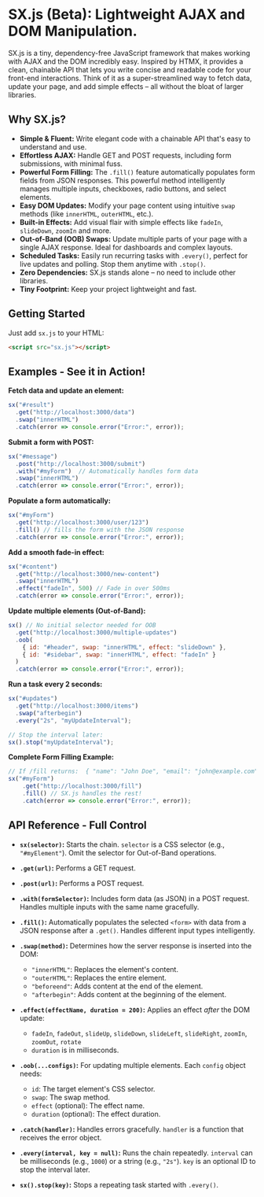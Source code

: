 # SX.js (Beta):  Lightweight AJAX and DOM Manipulation. 
 
SX.js is a tiny, dependency-free JavaScript framework that makes working with AJAX and the DOM incredibly easy.  Inspired by HTMX, it provides a clean, chainable API that lets you write concise and readable code for your front-end interactions.  Think of it as a super-streamlined way to fetch data, update your page, and add simple effects – all without the bloat of larger libraries.

## Why SX.js?

*   **Simple & Fluent:**  Write elegant code with a chainable API that's easy to understand and use.
*   **Effortless AJAX:**  Handle GET and POST requests, including form submissions, with minimal fuss.
*   **Powerful Form Filling:** The `.fill()` feature automatically populates form fields from JSON responses. This powerful method intelligently manages multiple inputs, checkboxes, radio buttons, and select elements.
*   **Easy DOM Updates:**  Modify your page content using intuitive `swap` methods (like `innerHTML`, `outerHTML`, etc.).
*   **Built-in Effects:**  Add visual flair with simple effects like `fadeIn`, `slideDown`, `zoomIn` and more.
*   **Out-of-Band (OOB) Swaps:** Update multiple parts of your page with a single AJAX response.  Ideal for dashboards and complex layouts.
*   **Scheduled Tasks:**  Easily run recurring tasks with `.every()`, perfect for live updates and polling.  Stop them anytime with `.stop()`.
*   **Zero Dependencies:**  SX.js stands alone – no need to include other libraries.
*   **Tiny Footprint:**  Keep your project lightweight and fast.

## Getting Started

Just add `sx.js` to your HTML:

```html
<script src="sx.js"></script>
```

## Examples - See it in Action!

**Fetch data and update an element:**

```javascript
sx("#result")
  .get("http://localhost:3000/data")
  .swap("innerHTML")
  .catch(error => console.error("Error:", error));
```

**Submit a form with POST:**

```javascript
sx("#message")
  .post("http://localhost:3000/submit")
  .with("#myForm")  // Automatically handles form data
  .swap("innerHTML")
  .catch(error => console.error("Error:", error));
```

**Populate a form automatically:**

```javascript
sx("#myForm")
  .get("http://localhost:3000/user/123")
  .fill() // fills the form with the JSON response
  .catch(error => console.error("Error:", error));
```

**Add a smooth fade-in effect:**

```javascript
sx("#content")
  .get("http://localhost:3000/new-content")
  .swap("innerHTML")
  .effect("fadeIn", 500) // Fade in over 500ms
  .catch(error => console.error("Error:", error));
```

**Update multiple elements (Out-of-Band):**

```javascript
sx() // No initial selector needed for OOB
  .get("http://localhost:3000/multiple-updates")
  .oob(
    { id: "#header", swap: "innerHTML", effect: "slideDown" },
    { id: "#sidebar", swap: "innerHTML", effect: "fadeIn" }
  )
  .catch(error => console.error("Error:", error));
```

**Run a task every 2 seconds:**

```javascript
sx("#updates")
  .get("http://localhost:3000/items")
  .swap("afterbegin")
  .every("2s", "myUpdateInterval");

// Stop the interval later:
sx().stop("myUpdateInterval");
```

**Complete Form Filling Example:**

```javascript
// If /fill returns:  { "name": "John Doe", "email": "john@example.com", "subscribe": true, "interests": ["sports", "reading"] }
sx("#myForm")
    .get("http://localhost:3000/fill")
    .fill() // SX.js handles the rest!
    .catch(error => console.error("Error:", error));
```

## API Reference - Full Control

*   **`sx(selector)`:**  Starts the chain.  `selector` is a CSS selector (e.g., `"#myElement"`).  Omit the selector for Out-of-Band operations.

*   **`.get(url)`:**  Performs a GET request.
*   **`.post(url)`:**  Performs a POST request.
*   **`.with(formSelector)`:**  Includes form data (as JSON) in a POST request.  Handles multiple inputs with the same name gracefully.

*   **`.fill()`:** Automatically populates the selected `<form>` with data from a JSON response after a `.get()`.  Handles different input types intelligently.

*   **`.swap(method)`:**  Determines how the server response is inserted into the DOM:
    *   `"innerHTML"`:  Replaces the element's content.
    *   `"outerHTML"`:  Replaces the entire element.
    *   `"beforeend"`:  Adds content at the end of the element.
    *   `"afterbegin"`:  Adds content at the beginning of the element.

*   **`.effect(effectName, duration = 200)`:**  Applies an effect *after* the DOM update:
    *   `fadeIn`, `fadeOut`, `slideUp`, `slideDown`, `slideLeft`, `slideRight`, `zoomIn`, `zoomOut`, `rotate`
    *   `duration` is in milliseconds.

*   **`.oob(...configs)`:**  For updating multiple elements.  Each `config` object needs:
    *   `id`:  The target element's CSS selector.
    *   `swap`:  The swap method.
    *   `effect` (optional):  The effect name.
    *    `duration` (optional): The effect duration.

*   **`.catch(handler)`:**  Handles errors gracefully.  `handler` is a function that receives the error object.

*   **`.every(interval, key = null)`:** Runs the chain repeatedly.  `interval` can be milliseconds (e.g., `1000`) or a string (e.g., `"2s"`).  `key` is an optional ID to stop the interval later.
*    **`sx().stop(key)`:** Stops a repeating task started with `.every()`.
